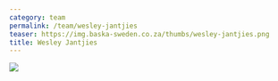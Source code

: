 ```yaml
---
category: team
permalink: /team/wesley-jantjies
teaser: https://img.baska-sweden.co.za/thumbs/wesley-jantjies.png
title: Wesley Jantjies
---
```


[<img src="https://img.baska-sweden.co.za/resized/wesley-jantjies.png" />](https://img.baska-sweden.co.za/original/wesley-jantjies.png)
